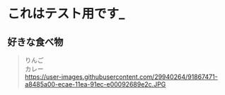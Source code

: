 # これはテスト用です_ 

## 好きな食べ物
> りんご   
> カレー   
https://user-images.githubusercontent.com/29940264/91867471-a8485a00-ecae-11ea-91ec-e00092689e2c.JPG
